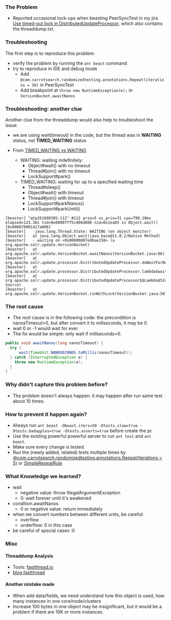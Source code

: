 ### The Problem
- Reported occasional lock-ups when beasting PeerSyncTest in my jira [Use timed-out lock in DistributedUpdateProcessor](https://issues.apache.org/jira/browse/SOLR-12833), which also contains the threaddump.txt.

### Troubleshooting
The first step is to reproduce this problem:

- verify the problem by running the ```ant beast``` command
- try to reproduce in IDE and debug mode
  - Add ```@com.carrotsearch.randomizedtesting.annotations.Repeat(iterations = 50)``` in PeerSyncTest
  - Add breakpoint at ```throw new RuntimeException(e);``` in ```VersionBucket.awaitNanos```

### Troubleshooting: another clue
Another clue from the threaddump would also help to troubleshoot the issue:

- we are using wait(timeout) in the code, but the thread was in **WAITING** status, not **TIMED_WAITING** status
- From [TIMED_WAITING vs WAITING](https://blog.fastthread.io/2016/07/20/whats-the-difference-between-blocked-waiting-and-timed_waiting-explained-to-real-life-examples/)

  - WAITING: waiting indefinitely:
    - Object#wait() with no timeout
    - Thread#join() with no timeout
    - LockSupport#park()
  - TIMED_WAITING: waiting for up to a specified waiting time
    - Thread#sleep()
    - Object#wait() with timeout
    - Thread#join() with timeout
    - LockSupport#parkNanos()
    - LockSupport#parkUntil()
```log
[beaster] "qtp261698385-112" #112 prio=5 os_prio=31 cpu=799.10ms elapsed=123.36s tid=0x00007ff5cd66d800 nid=0x1ea03 in Object.wait()  [0x000070001417a000]
[beaster]    java.lang.Thread.State: WAITING (on object monitor)
[beaster] 	at java.lang.Object.wait(java.base@11.0.2/Native Method)
[beaster] 	- waiting on <0x00000007ed6ae158> (a org.apache.solr.update.VersionBucket)
[beaster] 	at org.apache.solr.update.VersionBucket.awaitNanos(VersionBucket.java:66)
[beaster] 	at org.apache.solr.update.processor.DistributedUpdateProcessor.doWaitForDependentUpdates(DistributedUpdateProcessor.java:593)
[beaster] 	at org.apache.solr.update.processor.DistributedUpdateProcessor.lambda$waitForDependentUpdates$1(DistributedUpdateProcessor.java:536)
[beaster] 	at org.apache.solr.update.processor.DistributedUpdateProcessor$$Lambda$524/0x0000000800768040.apply(Unknown Source)
[beaster] 	at org.apache.solr.update.VersionBucket.runWithLock(VersionBucket.java:50)
```

### The root cause
- The root cause is in the following code: the precondition is nanosTimeout>0, but after convert it to millseconds, it may be 0
- wait 0 or -1 would wait for ever.
- The fix would be simple: only wait if millseconds>0.
```java
public void awaitNanos(long nanosTimeout) {
  try {
      wait(TimeUnit.NANOSECONDS.toMillis(nanosTimeout));
  } catch (InterruptedException e) {
    throw new RuntimeException(e);
  }
}
```

### Why didn't capture this problem before?
- The problem doesn't always happen: it may happen after run same test about 10 times. 

### How to prevent it happen again?
- Always run ```ant beast -Dbeast.iters=50 -Dtests.slow=true -Dtests.badapples=true -Dtests.asserts=true``` before create the pr.
- Use the existing powerful powerful server to run ```ant test``` and ```ant beast```.
- Make sure every change is tested.
- Run the (newly added, related) tests multiple times by [\@com.carrotsearch.randomizedtesting.annotations.Repeat(iterations = 5)](https://github.com/randomizedtesting/randomizedtesting/wiki) or [SimpleRepeatRule](https://www.codeaffine.com/2013/04/10/running-junit-tests-repeatedly-without-loops/)

### What Knowledge we learned?
- wait
  - negative value: throw IllegalArgumentException
  - 0: wait forever until it's awakened
- condition.awaitNanos
  - 0 or negative value: return immediately
- when we convert numbers between different units, be careful:
  - overflow
  - underflow: 0 in this case
- be careful of special cases :0 

### Misc
#### Threaddump Analysis
- Tools: [fastthread.io](https://fastthread.io)
- [blog.fastthread](https://blog.fastthread.io/)

#### Another mistake made
- When add data/fields, we need understand how this object is used, how many instances in one core/node/clusters
- Increase 100 bytes in one object may be insignificant, but it would be a problem if there are 10K or more instances.